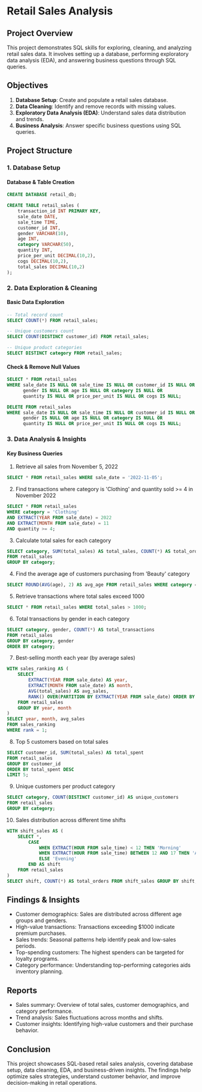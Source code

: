 # Retail Sales Analysis

## Project Overview

This project demonstrates SQL skills for exploring, cleaning, and analyzing retail sales data. It involves setting up a database, performing exploratory data analysis (EDA), and answering business questions through SQL queries.

## Objectives

1. **Database Setup**: Create and populate a retail sales database.
2. **Data Cleaning**: Identify and remove records with missing values.
3. **Exploratory Data Analysis (EDA)**: Understand sales data distribution and trends.
4. **Business Analysis**: Answer specific business questions using SQL queries.

## Project Structure

### 1. Database Setup

#### Database & Table Creation
```sql
CREATE DATABASE retail_db;

CREATE TABLE retail_sales (
    transaction_id INT PRIMARY KEY,
    sale_date DATE,
    sale_time TIME,
    customer_id INT,
    gender VARCHAR(10),
    age INT,
    category VARCHAR(50),
    quantity INT,
    price_per_unit DECIMAL(10,2),
    cogs DECIMAL(10,2),
    total_sales DECIMAL(10,2)
);
```

### 2. Data Exploration & Cleaning

#### Basic Data Exploration
```sql
-- Total record count
SELECT COUNT(*) FROM retail_sales;

-- Unique customers count
SELECT COUNT(DISTINCT customer_id) FROM retail_sales;

-- Unique product categories
SELECT DISTINCT category FROM retail_sales;
```

#### Check & Remove Null Values
```sql
SELECT * FROM retail_sales
WHERE sale_date IS NULL OR sale_time IS NULL OR customer_id IS NULL OR 
      gender IS NULL OR age IS NULL OR category IS NULL OR 
      quantity IS NULL OR price_per_unit IS NULL OR cogs IS NULL;

DELETE FROM retail_sales
WHERE sale_date IS NULL OR sale_time IS NULL OR customer_id IS NULL OR 
      gender IS NULL OR age IS NULL OR category IS NULL OR 
      quantity IS NULL OR price_per_unit IS NULL OR cogs IS NULL;
```

### 3. Data Analysis & Insights

#### Key Business Queries

1. Retrieve all sales from November 5, 2022
```sql
SELECT * FROM retail_sales WHERE sale_date = '2022-11-05';
```

2. Find transactions where category is 'Clothing' and quantity sold >= 4 in November 2022
```sql
SELECT * FROM retail_sales
WHERE category = 'Clothing'
AND EXTRACT(YEAR FROM sale_date) = 2022
AND EXTRACT(MONTH FROM sale_date) = 11
AND quantity >= 4;
```

3. Calculate total sales for each category
```sql
SELECT category, SUM(total_sales) AS total_sales, COUNT(*) AS total_orders
FROM retail_sales
GROUP BY category;
```

4. Find the average age of customers purchasing from 'Beauty' category
```sql
SELECT ROUND(AVG(age), 2) AS avg_age FROM retail_sales WHERE category = 'Beauty';
```

5. Retrieve transactions where total sales exceed 1000
```sql
SELECT * FROM retail_sales WHERE total_sales > 1000;
```

6. Total transactions by gender in each category
```sql
SELECT category, gender, COUNT(*) AS total_transactions
FROM retail_sales
GROUP BY category, gender
ORDER BY category;
```

7. Best-selling month each year (by average sales)
```sql
WITH sales_ranking AS (
    SELECT 
        EXTRACT(YEAR FROM sale_date) AS year, 
        EXTRACT(MONTH FROM sale_date) AS month, 
        AVG(total_sales) AS avg_sales,
        RANK() OVER(PARTITION BY EXTRACT(YEAR FROM sale_date) ORDER BY AVG(total_sales) DESC) AS rank
    FROM retail_sales
    GROUP BY year, month
)
SELECT year, month, avg_sales
FROM sales_ranking
WHERE rank = 1;
```

8. Top 5 customers based on total sales
```sql
SELECT customer_id, SUM(total_sales) AS total_spent
FROM retail_sales
GROUP BY customer_id
ORDER BY total_spent DESC
LIMIT 5;
```

9. Unique customers per product category
```sql
SELECT category, COUNT(DISTINCT customer_id) AS unique_customers
FROM retail_sales
GROUP BY category;
```

10. Sales distribution across different time shifts
```sql
WITH shift_sales AS (
    SELECT *,
        CASE
            WHEN EXTRACT(HOUR FROM sale_time) < 12 THEN 'Morning'
            WHEN EXTRACT(HOUR FROM sale_time) BETWEEN 12 AND 17 THEN 'Afternoon'
            ELSE 'Evening'
        END AS shift
    FROM retail_sales
)
SELECT shift, COUNT(*) AS total_orders FROM shift_sales GROUP BY shift;
```

## Findings & Insights

- Customer demographics: Sales are distributed across different age groups and genders.
- High-value transactions: Transactions exceeding $1000 indicate premium purchases.
- Sales trends: Seasonal patterns help identify peak and low-sales periods.
- Top-spending customers: The highest spenders can be targeted for loyalty programs.
- Category performance: Understanding top-performing categories aids inventory planning.

## Reports

- Sales summary: Overview of total sales, customer demographics, and category performance.
- Trend analysis: Sales fluctuations across months and shifts.
- Customer insights: Identifying high-value customers and their purchase behavior.

## Conclusion

This project showcases SQL-based retail sales analysis, covering database setup, data cleaning, EDA, and business-driven insights. The findings help optimize sales strategies, understand customer behavior, and improve decision-making in retail operations.
